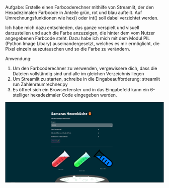 Aufgabe: Erstelle einen Farbcoderechner mithilfe von Streamlit, der den Hexadezimalen Farbcode in Anteile grün, rot und blau aufteilt. Auf Umrechnungsfunktionen wie hex() oder int() soll dabei verzichtet werden.

Ich habe mich dazu entschieden, das ganze verspielt und visuell darzustellen und auch die Farbe anzuzeigen, die hinter dem vom Nutzer angegebenen Farbcode steht. Dazu habe ich mich mit dem Modul PIL (Python Image Libary) auseinandergesetzt, welches es mir ermöglicht, die Pixel einzeln auszutauschen und so die Farbe zu verändern. 

Anwendung:
1. Um den Farbcoderechner zu verwenden, vergewissere dich, dass die Dateien vollständig sind und alle im gleichen Verzeichnis liegen
2. Um Streamlit zu starten, schreibe in die Eingabeaufforderung: streamlit run Zahlenraumrechner.py
3. Es öffnet sich ein Browserfenster und in das Eingabefeld kann ein 6-stelliger hexadezimaler Code eingegeben werden. 

![What is this](Hexenkueche.png)

